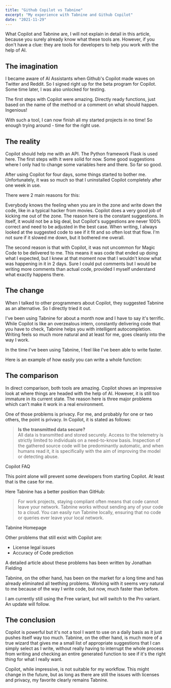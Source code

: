 ```yaml
---
title: "Github Copilot vs Tabnine"
excerpt: "My experience with Tabnine and Github Copilot"
date: "2021-11-29"
---
```


What Copilot and Tabnine are, I will not explain in detail in this article, because you surely already know what these tools are. However, if you don't have a clue: they are tools for developers to help you work with the help of AI.

## The imagination

I became aware of AI Assistants when Github's Copilot made waves on Twitter and Reddit. So I signed right up for the beta program for Copilot. Some time later, I was also unlocked for testing.

The first steps with Copilot were amazing. Directly ready functions, just based on the name of the method or a comment on what should happen. Ingenious!

With such a tool, I can now finish all my started projects in no time! So enough trying around - time for the right use.

## The reality

Copilot should help me with an API. The Python framework Flask is used here. The first steps with it were solid for now. Some good suggestions where I only had to change some variables here and there. So far so good.

After using Copilot for four days, some things started to bother me. Unfortunately, it was so much so that I uninstalled Copilot completely after one week in use.

There were 2 main reasons for this:

Everybody knows the feeling when you are in the zone and write down the code, like in a typical hacker from movies. Copilot does a very good job of kicking me out of the zone. The reason here is the constant suggestions. In itself, it would not be a big deal, but Copilot's suggestions are never 100% correct and need to be adjusted in the best case. When writing, I always looked at the suggested code to see if it fit and so often lost that flow. I'm not sure if it slowed me down, but it bothered me overall.

The second reason is that with Copilot, it was not uncommon for Magic Code to be delivered to me. This means it was code that ended up doing what I expected, but I knew at that moment now that I wouldn't know what was happening in it in 2 days. Sure I could put comments but I would be writing more comments than actual code, provided I myself understand what exactly happens there.

## The change

When I talked to other programmers about Copilot, they suggested Tabnine as an alternative. So I directly tried it out.

I've been using Tabnine for about a month now and I have to say it's terrific. While Copilot is like an overzealous intern, constantly delivering code that you have to check, Tabnine helps you with intelligent autocompletion. Writing feels so much more natural and at least for me, goes cleanly into the way I work.

In the time I've been using Tabnine, I feel like I've been able to write faster.

Here is an example of how easily you can write a whole function:
<VideoFile filePath="/assets/blog/tabnine_vs_copilot/tabnine_in_action" />

## The comparison

In direct comparison, both tools are amazing. Copilot shows an impressive look at where things are headed with the help of AI. However, it is still too immature in its current state. The reason here is three major problems which can’t make it work in a real environment.

One of those problems is privacy. For me, and probably for one or two others, the point is privacy. In Copilot, it is stated as follows:

> **Is the transmitted data secure?**  
> All data is transmitted and stored securely. Access to the telemetry is strictly limited to individuals on a need-to-know basis. Inspection of the gathered source code will be predominantly automatic, and when humans read it, it is specifically with the aim of improving the model or detecting abuse.

<PageLink url="https://copilot.github.com/#faq-is-the-transmitted-data-secure">
Copilot FAQ
</PageLink>

This point alone will prevent some developers from starting Copilot. At least that is the case for me.

Here Tabnine has a better position than GitHub:

> For work projects, staying compliant often means that code cannot leave your network. Tabnine works without sending any of your code to a cloud. You can easily run Tabnine locally, ensuring that no code or queries ever leave your local network.

<PageLink url="https://www.tabnine.com">
Tabnine Homepage
</PageLink>

Other problems that still exist with Copilot are:

- License legal issues
- Accuracy of Code prediction

<PageLink url="https://javascript.plainenglish.io/why-i-disagree-with-github-copilot-naysayers-62a43cce6329">
A detailed article about these problems has been written by Jonathan Fielding
</PageLink>

Tabnine, on the other hand, has been on the market for a long time and has already eliminated all teething problems. Working with it seems very natural to me because of the way I write code, but now, much faster than before.

I am currently still using the Free variant, but will switch to the Pro variant. An update will follow.

## The conclusion

Copilot is powerful but it's not a tool I want to use on a daily basis as it just pushes itself way too much. Tabnine, on the other hand, is much more of a true wizard that gives me a small list of appropriate suggestions that I can simply select as I write, without really having to interrupt the whole process from writing and checking an entire generated function to see if it's the right thing for what I really want.

Copilot, while impressive, is not suitable for my workflow. This might change in the future, but as long as there are still the issues with licenses and privacy, my favorite clearly remains Tabnine.
